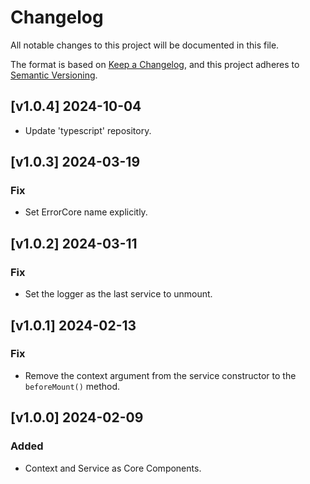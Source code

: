 # Changelog
All notable changes to this project will be documented in this file.

The format is based on [Keep a Changelog](https://keepachangelog.com/en/1.0.0/),
and this project adheres to [Semantic Versioning](https://semver.org/spec/v2.0.0.html).

## [v1.0.4] 2024-10-04
* Update 'typescript' repository.

## [v1.0.3] 2024-03-19
### Fix
* Set ErrorCore name explicitly.

## [v1.0.2] 2024-03-11
### Fix
* Set the logger as the last service to unmount.

## [v1.0.1] 2024-02-13
### Fix
* Remove the context argument from the service constructor to the `beforeMount()` method.

## [v1.0.0] 2024-02-09
### Added
* Context and Service as Core Components.